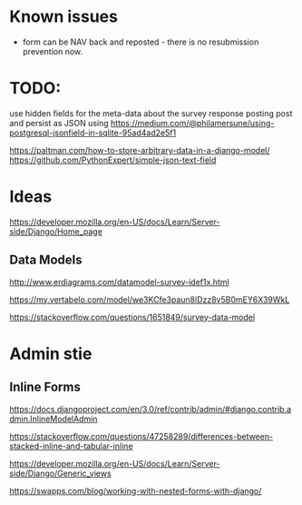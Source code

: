 # Known issues
- form can be NAV back and reposted - there is no resubmission prevention now.


# TODO:
use hidden fields for the meta-data about the survey response posting
post and persist as JSON using https://medium.com/@philamersune/using-postgresql-jsonfield-in-sqlite-95ad4ad2e5f1

https://paltman.com/how-to-store-arbitrary-data-in-a-django-model/
https://github.com/PythonExpert/simple-json-text-field



# Ideas
https://developer.mozilla.org/en-US/docs/Learn/Server-side/Django/Home_page


## Data Models

http://www.erdiagrams.com/datamodel-survey-idef1x.html

https://my.vertabelo.com/model/we3KCfe3paun8lDzz8v5B0mEY6X39WkL

https://stackoverflow.com/questions/1651849/survey-data-model


# Admin stie
## Inline Forms

https://docs.djangoproject.com/en/3.0/ref/contrib/admin/#django.contrib.admin.InlineModelAdmin

https://stackoverflow.com/questions/47258289/differences-between-stacked-inline-and-tabular-inline


https://developer.mozilla.org/en-US/docs/Learn/Server-side/Django/Generic_views

https://swapps.com/blog/working-with-nested-forms-with-django/



